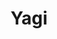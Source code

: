 ---
title: Yagi
titleDisplay: <code>yagi-lang</code>
published: true
datePublished:  2022-09-22
kind: project
url: https://github.com/benrbray/yagi-lang
tags: [plt]
tools: [haskell]
summary: 
  Yagi is a toy dependently-typed language for understanding dependent type theory.
---
